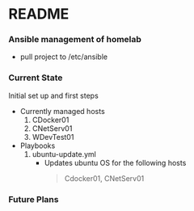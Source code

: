 # README

### Ansible management of homelab
- pull project to /etc/ansible
### Current State
Initial set up and first steps
- Currently managed hosts
  1. CDocker01
  2. CNetServ01
  3. WDevTest01
- Playbooks
  1. ubuntu-update.yml
     - Updates ubuntu OS for the following hosts
       > Cdocker01, CNetServ01

### Future Plans

